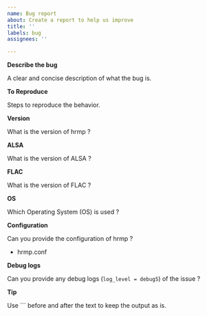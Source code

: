 ```yaml
---
name: Bug report
about: Create a report to help us improve
title: ''
labels: bug
assignees: ''

---
```


**Describe the bug**

A clear and concise description of what the bug is.

**To Reproduce**

Steps to reproduce the behavior.

**Version**

What is the version of hrmp ?

**ALSA**

What is the version of ALSA ?

**FLAC**

What is the version of FLAC ?

**OS**

Which Operating System (OS) is used ?

**Configuration**

Can you provide the configuration of hrmp ?

* hrmp.conf

**Debug logs**

Can you provide any debug logs (`log_level = debug5`) of the issue ?

**Tip**

Use \`\`\` before and after the text to keep the output as is.
